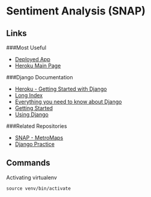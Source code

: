 Sentiment Analysis (SNAP)
===

Links
---
###Most Useful
- <a href="http://snap-sentiment.herokuapp.com/" target="_blank">Deployed App</a>
- <a href="https://www.heroku.com" target="_blank">Heroku Main Page</a>

###Django Documentation
- <a href="https://devcenter.heroku.com/articles/getting-started-with-django" target="_blank">Heroku - Getting Started with Django</a>
- <a href="https://docs.djangoproject.com/en/1.5/contents/" target="_blank">Long Index</a>
- <a href="https://docs.djangoproject.com/en/1.5/" target="_blank">Everything you need to know about Django</a>
- <a href="https://docs.djangoproject.com/en/1.5/intro/" target="_blank">Getting Started</a>
- <a href="https://docs.djangoproject.com/en/1.5/topics/" target="_blank">Using Django</a>

###Related Repositories
- <a href="https://github.com/namejames91/django" target="_blank">SNAP - MetroMaps</a>
- <a href="https://github.com/namejames91/django" target="_blank">Django Practice</a>

Commands
---

Activating virtualenv
	
	source venv/bin/activate

